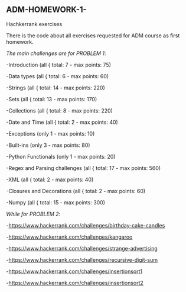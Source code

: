 ## ADM-HOMEWORK-1-
Hachkerrank exercises

There is the code about all exercises requested for ADM course as first homework.

_The main challenges are for PROBLEM 1_:

-Introduction (all { total: 7 - max points: 75)

-Data types (all { total: 6 - max points: 60)

-Strings (all { total: 14 - max points: 220)

-Sets (all { total: 13 - max points: 170)

-Collections (all { total: 8 - max points: 220)

-Date and Time (all { total: 2 - max points: 40)

-Exceptions (only 1 - max points: 10)

-Built-ins (only 3 - max points: 80)

-Python Functionals (only 1 - max points: 20)

-Regex and Parsing challenges (all { total: 17 - max points: 560)

-XML (all { total: 2 - max points: 40)

-Closures and Decorations (all { total: 2 - max points: 60)

-Numpy (all { total: 15 - max points: 300)

_While for PROBLEM 2_:
 
-https://www.hackerrank.com/challenges/birthday-cake-candles

-https://www.hackerrank.com/challenges/kangaroo

-https://www.hackerrank.com/challenges/strange-advertising

-https://www.hackerrank.com/challenges/recursive-digit-sum

-https://www.hackerrank.com/challenges/insertionsort1

-https://www.hackerrank.com/challenges/insertionsort2



